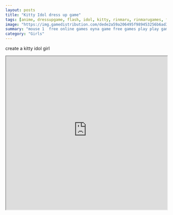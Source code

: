 ```yaml
---
layout: posts
title: "Kitty Idol dress up game"
tags: [anime, dressupgame, flash, idol, kitty, rinmaru, rinmarugames, free, online, games, oyna, game, free, games, play, play, games]
image: "https://img.gamedistribution.com/dede2a59a206495f989453256b6ad304.jpg"
summary: "mouse 1  free online games oyna game free games play play games"
category: "Girls"
---
```


create a kitty idol girl

<iframe width="100%" height="480px;" src="https://flash.gamedistribution.com?game=dede2a59a206495f989453256b6ad304"></iframe>